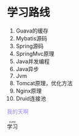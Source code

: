 # 学习路线

1. Guava的缓存
2. Mybatis源码
3. Spring源码
4. SpringMvc原理
5. Java并发编程
6. Java异步
7. Jvm
8. Tomcat原理，优化方法
9. Nginx原理
10. Druid连接池

<span style="color:#98f">我的天啊</span>

<ruby>学习<rt>xuexi</rt></ruby>

